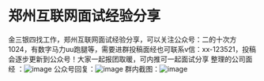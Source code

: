 # 郑州互联网面试经验分享
金三银四找工作，郑州互联网面试经验分享，可以关注公众号：二的十次方1024，有数字马力uu跑腿等，需要进群投稿面经也可联系v信：xx-123521，投稿会逐步更新到公众号！大家一起报团取暖，可内推可一起面试分享
整理的公司面经  ：![image](https://github.com/DaMi521/mainjing/assets/35533166/1b7e4797-3df7-4c5e-877e-eb6a82aee336)
公众号回复：![image](https://github.com/DaMi521/mainjing/assets/35533166/29cfa436-7b1c-45c5-81f2-29cc59e9c037)
群内截图：![image](https://github.com/DaMi521/mainjing/assets/35533166/ad8e855a-02f5-44b4-a960-4a762b452c1d)




